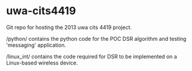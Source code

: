 uwa-cits4419
============

Git repo for hosting the 2013 uwa cits 4419 project.

/python/ contains the python code for the POC DSR algorithm and testing 'messaging' application.

/linux_int/ contains the code required for DSR to be implemented on a Linux-based wireless device.
